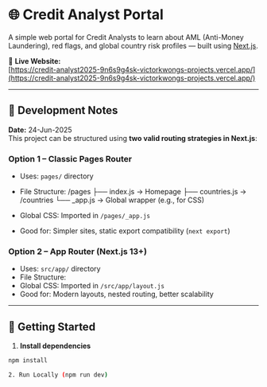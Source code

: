 # 🌐 Credit Analyst Portal

A simple web portal for Credit Analysts to learn about AML (Anti-Money Laundering), red flags, and global country risk profiles — built using [Next.js](https://nextjs.org/).

🔗 **Live Website:**  
[https://credit-analyst2025-9n6s9g4sk-victorkwongs-projects.vercel.app/](https://credit-analyst2025-9n6s9g4sk-victorkwongs-projects.vercel.app/)

---

## 📅 Development Notes

**Date:** 24-Jun-2025  
This project can be structured using **two valid routing strategies in Next.js**:

### Option 1 – Classic Pages Router

- Uses: `pages/` directory
- File Structure:
/pages
├── index.js → Homepage
├── countries.js → /countries
└── _app.js → Global wrapper (e.g., for CSS)

- Global CSS: Imported in `/pages/_app.js`
- Good for: Simpler sites, static export compatibility (`next export`)

### Option 2 – App Router (Next.js 13+)

- Uses: `src/app/` directory
- File Structure:
- Global CSS: Imported in `/src/app/layout.js`
- Good for: Modern layouts, nested routing, better scalability

---

## 🚀 Getting Started

1. **Install dependencies**
 ```bash
 npm install

2. Run Locally (npm run dev)